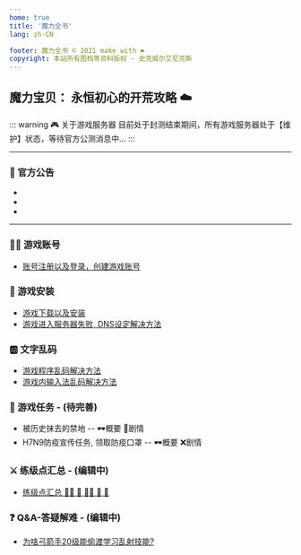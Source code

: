 ```yaml
---
home: true
title: '魔力全书'
lang: zh-CN

footer: 魔力全书 © 2021 make with ❤️
copyright: 本站所有图档等资料版权 - 史克威尔艾尼克斯
---
```



<Logo />

## 魔力宝贝： 永恒初心的开荒攻略 :cloud:

<Valine />

::: warning 🎮 关于游戏服务器
目前处于封测结束期间，所有游戏服务器处于【维护】状态，等待官方公测消息中...
:::

-------------------------------


### 📢 官方公告 

- <Post date="2021/4/23 12:54" title="感謝大家參與封測且給予了許多支持和建議。💕目前團隊正全力為公測做準備。遊戲還有部分問題需要修復，包括理應封測便修復完成的文字顯示問題，" url="/announces/3" is-new />
- <Post date="2021/4/21 12:55" title="刪檔封測已於本日圓滿結束，在此感謝衷心感謝每一位勇者。 💕封測期間即使是刪檔數據不保留，但角色創立數量達到13萬之多，這是很驚人的數字" url="/announces/2"  />
- <Post date="2021/4/16 12:00" title="封測現正開啟，勇者們可以進入法蘭城開始冒險！本次為刪檔封測，封測時間為 4月16日 10:00-4月19日 10:00。注：勇者們需要重新安裝啟動器方能正常進入遊戲。" url="/announces/1" />


-------------------------------

### :sassy_man: 游戏账号

- [账号注册以及登录，创建游戏账号](guides/register)

### :book: 游戏安装

- [游戏下载以及安装](guides/install)
- [游戏进入服务器失败, DNS设定解决方法](guides/dns)

### :ab: 文字乱码

- [游戏程序乱码解决方法](guides/locale)
- [游戏内输入法乱码解决方法](guides/input)

### :scroll: 游戏任务 - (待完善)

- 被历史抹去的禁地 -- 
<Popup url="/tasks/1">🕶️概要</Popup> 
<Popup url="/tasks/1_details">🥽剧情</Popup>
- H7N9防疫宣传任务, 领取防疫口罩 --
<Popup url="/tasks/2">🕶️概要</Popup>
:x:剧情

### :crossed_swords: 练级点汇总 - (编辑中)

- [练级点汇总 🧙‍♂️ 🦸 🧙‍♀️ 🧝 🦹](/leveling)


### :question: Q&A-答疑解难 - (编辑中)

- [为啥弓箭手20级能偷渡学习乱射技能?](about/archer_smuggling)

